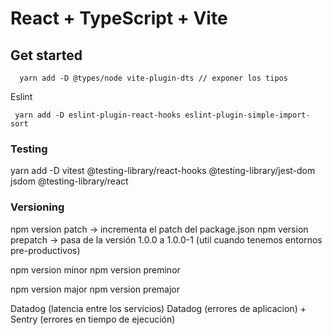 # React + TypeScript + Vite

## Get started

```
  yarn add -D @types/node vite-plugin-dts // exponer los tipos
```

Eslint

```
 yarn add -D eslint-plugin-react-hooks eslint-plugin-simple-import-sort
```

### Testing

yarn add -D
vitest
@testing-library/react-hooks
@testing-library/jest-dom jsdom
@testing-library/react

### Versioning

npm version patch -> incrementa el patch del package.json
npm version prepatch -> pasa de la versión 1.0.0 a 1.0.0-1 (util cuando tenemos entornos pre-productivos)

npm version minor
npm version preminor

npm version major
npm version premajor

Datadog (latencia entre los servicios)
Datadog (errores de aplicacion) + Sentry (errores en tiempo de ejecución)
